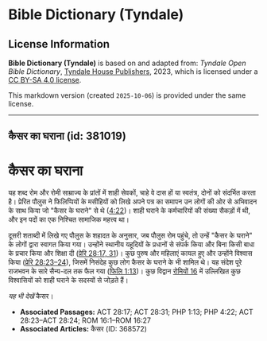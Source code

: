 # Bible Dictionary (Tyndale)

## License Information

**Bible Dictionary (Tyndale)** is based on and adapted from: _Tyndale Open Bible Dictionary_, [Tyndale House Publishers](https://tyndaleopenresources.com/), 2023, which is licensed under a [CC BY-SA 4.0 license](https://creativecommons.org/licenses/by-sa/4.0/legalcode.en).

This markdown version (created `2025-10-06`) is provided under the same license.



--------------------------------

## कैसर का घराना (id: 381019)

कैसर का घराना
=============

यह शब्द रोम और रोमी साम्राज्य के प्रांतों में शाही सेवकों, चाहे वे दास हों या स्वतंत्र, दोनों को संदर्भित करता है। प्रेरित पौलुस ने फिलिप्पियों के मसीहियों को लिखे अपने पत्र का समापन उन लोगों की ओर से अभिवादन के साथ किया जो "कैसर के घराने" से थे ([4:22](https://ref.ly/Phil4:22))। शाही घराने के कर्मचारियों की संख्या सैकड़ों में थी, और इन पदों का एक निश्चित सामाजिक महत्त्व था।

दूसरी शताब्दी में लिखे गए पौलुस के शहादत के अनुसार, जब पौलुस रोम पहुंचे, तो उन्हें "कैसर के घराने" के लोगों द्वारा स्वागत किया गया। उन्होंने स्थानीय यहूदियों के प्रधानों से संपर्क किया और बिना किसी बाधा के प्रचार किया और शिक्षा दी ([प्रेरि 28:17, 31](https://ref.ly/Acts28:17,Acts28:31))। कुछ पुरुष और महिलाएं कायल हुए और उन्होंने विश्वास किया ([प्रेरि 28:23–24](https://ref.ly/Acts28:23-Acts28:24)), जिसमें निसंदेह कुछ लोग कैसर के घराने के भी शामिल थे। यह संदेश पूरे राजभवन के सारे सैन्य\-दल तक फैल गया ([फिलि 1:13](https://ref.ly/Phil1:13))। कुछ विद्वान [रोमियों 16](https://ref.ly/Rom16:1-Rom16:27) में उल्लिखित कुछ विश्वासियों को शाही घराने के सदस्यों से जोड़ते हैं।

*यह भी देखें* कैसर।

* **Associated Passages:** ACT 28:17; ACT 28:31; PHP 1:13; PHP 4:22; ACT 28:23–ACT 28:24; ROM 16:1–ROM 16:27
* **Associated Articles:** कैसर (ID: 368572)

